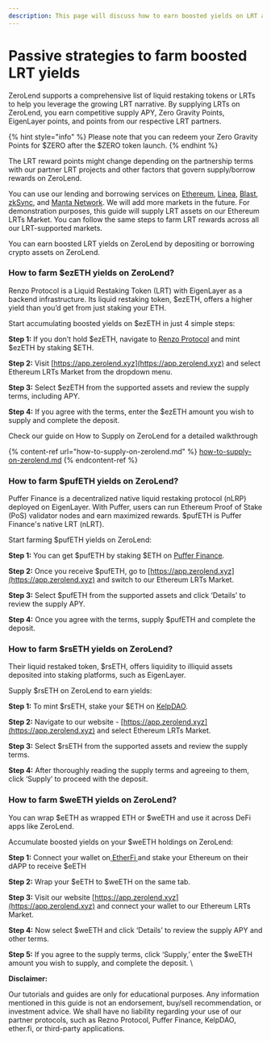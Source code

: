 ```yaml
---
description: This page will discuss how to earn boosted yields on LRT assets.
---
```


# Passive strategies to farm boosted LRT yields

ZeroLend supports a comprehensive list of liquid restaking tokens or LRTs to help you leverage the growing LRT narrative. By supplying LRTs on ZeroLend, you earn competitive supply APY, Zero Gravity Points, EigenLayer points, and points from our respective LRT partners.

{% hint style="info" %}
Please note that you can redeem your Zero Gravity Points for $ZERO after the $ZERO token launch.&#x20;
{% endhint %}

The LRT reward points might change depending on the partnership terms with our partner LRT projects and other factors that govern supply/borrow rewards on ZeroLend.

You can use our lending and borrowing services on [Ethereum](https://app.zerolend.xyz/?marketName=proto\_mainnet\_lrt\_v3), [Linea](https://app.zerolend.xyz/?marketName=proto\_linea\_v3), [Blast](https://app.zerolend.xyz/?marketName=proto\_blast\_v3), [zkSync](https://app.zerolend.xyz/?marketName=proto\_zksync\_era\_v3), and [Manta Network](https://app.zerolend.xyz/?marketName=proto\_manta\_v3). We will add more markets in the future. For demonstration purposes, this guide will supply LRT assets on our Ethereum LRTs Market. You can follow the same steps to farm LRT rewards across all our LRT-supported markets.&#x20;

You can earn boosted LRT yields on ZeroLend by depositing or borrowing crypto assets on ZeroLend.&#x20;

### How to farm $ezETH yields on ZeroLend?

Renzo Protocol is a Liquid Restaking Token (LRT) with EigenLayer as a backend infrastructure. Its liquid restaking token, $ezETH, offers a higher yield than you’d get from just staking your ETH.

Start accumulating boosted yields on $ezETH in just 4 simple steps:

**Step 1:** If you don’t hold $ezETH, navigate to [Renzo Protocol](https://www.renzoprotocol.com/) and mint $ezETH by staking $ETH.&#x20;

**Step 2:** Visit [https://app.zerolend.xyz](https://app.zerolend.xyz) and select Ethereum LRTs Market from the dropdown menu.&#x20;

**Step 3:** Select $ezETH from the supported assets and review the supply terms, including APY.&#x20;

**Step 4:** If you agree with the terms, enter the $ezETH amount you wish to supply and complete the deposit.&#x20;

Check our guide on How to Supply on ZeroLend for a detailed walkthrough

{% content-ref url="how-to-supply-on-zerolend.md" %}
[how-to-supply-on-zerolend.md](how-to-supply-on-zerolend.md)
{% endcontent-ref %}

### How to farm $pufETH yields on ZeroLend?

Puffer Finance is a decentralized native liquid restaking protocol (nLRP) deployed on EigenLayer. With Puffer, users can run Ethereum Proof of Stake (PoS) validator nodes and earn maximized rewards. $pufETH is Puffer Finance's native LRT (nLRT).&#x20;

Start farming $pufETH yields on ZeroLend:&#x20;

**Step 1:** You can get $pufETH by staking $ETH on [Puffer Finance](https://www.puffer.fi/).&#x20;

**Step 2:** Once you receive $pufETH, go to [https://app.zerolend.xyz](https://app.zerolend.xyz) and switch to our Ethereum LRTs Market.&#x20;

**Step 3:** Select $pufETH from the supported assets and click ‘Details’ to review the supply APY.&#x20;

**Step 4:** Once you agree with the terms, supply $pufETH and complete the deposit.&#x20;

### How to farm $rsETH yields on ZeroLend?

Their liquid restaked token, $rsETH, offers liquidity to illiquid assets deposited into staking platforms, such as EigenLayer.&#x20;

Supply $rsETH on ZeroLend to earn  yields:&#x20;

**Step 1:** To mint $rsETH, stake your $ETH on [KelpDAO](https://www.kelpdao.xyz/).&#x20;

**Step 2:** Navigate to our website - [https://app.zerolend.xyz](https://app.zerolend.xyz) and select Ethereum LRTs Market.&#x20;

**Step 3:** Select $rsETH from the supported assets and review the supply terms.&#x20;

**Step 4:** After thoroughly reading the supply terms and agreeing to them, click ‘Supply’ to proceed with the deposit.&#x20;

### How to farm $weETH yields on ZeroLend?&#x20;

You can wrap $eETH as wrapped ETH or $weETH and use it across DeFi apps like ZeroLend.&#x20;

Accumulate boosted yields on your $weETH holdings on ZeroLend:&#x20;

**Step 1:** Connect your wallet on[ EtherFi ](https://app.ether.fi/eeth)and stake your Ethereum on their dAPP to receive $eETH

**Step 2:** Wrap your $eETH to $weETH on the same tab.

**Step 3:** Visit our website [https://app.zerolend.xyz](https://app.zerolend.xyz) and connect your wallet to our Ethereum LRTs Market. &#x20;

**Step 4:** Now select $weETH and click ‘Details’ to review the supply APY and other terms. &#x20;

**Step 5:** If you agree to the supply terms, click ‘Supply,’ enter the $weETH amount you wish to supply, and complete the deposit. \


**Disclaimer:**&#x20;

Our tutorials and guides are only for educational purposes. Any information mentioned in this guide is not an endorsement, buy/sell recommendation, or investment advice. We shall have no liability regarding your use of our partner protocols, such as Rezno Protocol, Puffer Finance, KelpDAO, ether.fi, or third-party applications.&#x20;
